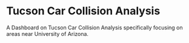 # Tucson Car Collision Analysis
 A Dashboard on Tucson Car Collision Analysis specifically focusing on areas near University of Arizona.

